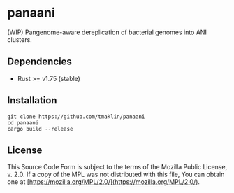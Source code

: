 # panaani
(WIP) Pangenome-aware dereplication of bacterial genomes into ANI clusters.

## Dependencies
- Rust >= v1.75 (stable)

## Installation
```
git clone https://github.com/tmaklin/panaani
cd panaani
cargo build --release
```

## License
This Source Code Form is subject to the terms of the Mozilla Public
License, v. 2.0. If a copy of the MPL was not distributed with this
file, You can obtain one at [https://mozilla.org/MPL/2.0/](https://mozilla.org/MPL/2.0/).
